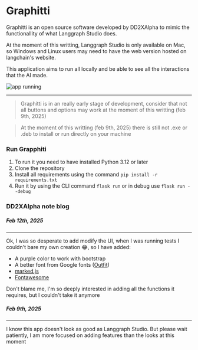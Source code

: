 # Graphitti

Graphitti is an open source software developed by DD2XAlpha to mimic the functionallity of what Langgraph Studio does.

At the moment of this writting, Langgraph Studio is only available on Mac, so Windows and Linux users may need to have the web version hosted on langchain's website.

This application aims to run all locally and be able to see all the interactions that the AI made. 

![app running](static/img/2025-02-09%2012-51-49.gif)

---

> Graphitti is in an really early stage of development, consider that not all buttons and options may work at the moment of this writting (feb 9th, 2025)

> At the moment of this writting (feb 9th, 2025) there is still not .exe or .deb to install or run directly on your machine

### Run Grapphiti

1. To run it you need to have installed Python 3.12 or later
2. Clone the repository
3. Install all requirements using the command `pip install -r requirements.txt`
4. Run it by using the CLI command `flask run` or in debug use `flask run --debug`

### DD2XAlpha note blog

##### Feb 12th, 2025
---
Ok, I was so desperate to add modify the UI, when I was running tests I couldn't bare my own creation 😂, so I have added:
- A purple color to work with bootstrap
- A better font from Google fonts ([Outfit](https://fonts.google.com/specimen/Outfit?categoryFilters=Feeling:%2FExpressive%2FCalm))
- [marked.js](https://github.com/markedjs/marked) 
- [Fontawesome](https://github.com/FortAwesome/Font-Awesome?tab=readme-ov-file)

Don't blame me, I'm so deeply interested in adding all the functions it requires, but I couldn't take it anymore

##### Feb 9th, 2025
---
I know this app doesn't look as good as Langgraph Studio. But please wait patiently, I am more focused on adding features than the looks at this moment
